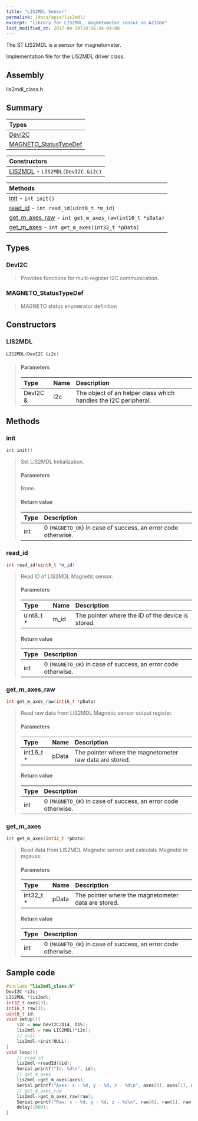 ```yaml
---
title: "LIS2MDL Sensor"
permalink: /docs/apis/lis2mdl/
excerpt: "Library for LIS2MDL, magnetometer sensor on AZ3166"
last_modified_at: 2017-04-30T10:16:34-04:00
---
```


The ST LIS2MDL is a sensor for magnetometer.

Implementation file for the LIS2MDL driver class.

## Assembly

lis2mdl_class.h

## Summary

| Types |
| :---- |
| [DevI2C](#devi2c) |
| [MAGNETO_StatusTypeDef](#magneto_statustypedef) |

| Constructors |
| :----------- |
| [LIS2MDL](#lis2mdl) - `LIS2MDL(DevI2C &i2c)` |

| Methods |
| :------ |
| [init](#init) - `int init()` |
| [read_id](#read_id) - `int read_id(uint8_t *m_id)` |
| [get_m_axes_raw](#get_m_axes_raw) - `int get_m_axes_raw(int16_t *pData)` |
| [get_m_axes](#get_m_axes) - `int get_m_axes(int32_t *pData)` |

## Types

### DevI2C

> Provides functions for multi-register I2C communication.

### MAGNETO_StatusTypeDef

> MAGNETO status enumerator definition

## Constructors

### LIS2MDL

```cpp
LIS2MDL(DevI2C &i2c)
```

> #### Parameters
>
> | Type | Name | Description |
> | :--- | :--- | :---------- |
> | DevI2C & | i2c | The object of an helper class which handles the I2C peripheral. |

## Methods

### init

```cpp
int init()
```

> Set LIS2MDL Initialization.
>
> #### Parameters
>
> None.
>
> #### Return value
>
> | Type | Description |
> | :--- | :---------- |
> | int | 0 (`MAGNETO_OK`) in case of success, an error code otherwise. |

### read_id

```cpp
int read_id(uint8_t *m_id)
```

> Read ID of LIS2MDL Magnetic sensor.
>
> #### Parameters
>
> | Type | Name | Description |
> | :--- | :--- | :---------- |
> | uint8_t * | m_id | The pointer where the ID of the device is stored. |
>
> #### Return value
>
> | Type | Description |
> | :--- | :---------- |
> | int | 0 (`MAGNETO_OK`) in case of success, an error code otherwise. |

### get_m_axes_raw

```cpp
int get_m_axes_raw(int16_t *pData)
```

> Read raw data from LIS2MDL Magnetic sensor output register.
>
> #### Parameters
>
> | Type | Name | Description |
> | :--- | :--- | :---------- |
> | int16_t * | pData | The pointer where the magnetometer raw data are stored. |
>
> #### Return value
>
> | Type | Description |
> | :--- | :---------- |
> | int | 0 (`MAGNETO_OK`) in case of success, an error code otherwise. |

### get_m_axes

```cpp
int get_m_axes(int32_t *pData)
```

> Read data from LIS2MDL Magnetic sensor and calculate Magnetic in mgauss.
>
> #### Parameters
>
> | Type | Name | Description |
> | :--- | :--- | :---------- |
> | int32_t * | pData | The pointer where the magnetometer data are stored. |
>
> #### Return value
>
> | Type | Description |
> | :--- | :---------- |
> | int | 0 (`MAGNETO_OK`) in case of success, an error code otherwise. |

## Sample code

```cpp
#include "lis2mdl_class.h"
DevI2C *i2c;
LIS2MDL *lis2mdl;
int32_t axes[3];
int16_t raw[3];
uint8_t id;
void setup(){
    i2c = new DevI2C(D14, D15);
    lis2mdl = new LIS2MDL(*i2c);
    // init
    lis2mdl->init(NULL);
}
void loop(){
    // read id
    lis2mdl->readId(&id);
    Serial.printf("Id: %d\n", id);
    // get_m_axes
    lis2mdl->get_m_axes(axes);
    Serial.printf("Axes: x - %d, y - %d, z - %d\n", axes[0], axes[1], axes[2]);
    // get_m_axes_raw
    lis2mdl->get_m_axes_raw(raw);
    Serial.printf("Raw: x - %d, y - %d, z - %d\n", raw[0], raw[1], raw[2]);
    delay(1000);
}
```